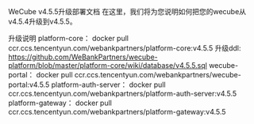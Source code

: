 WeCube v4.5.5升级部署文档
在这里，我们将为您说明如何把您的wecube从v4.5.4升级到v4.5.5。

升级说明
platform-core：
docker pull ccr.ccs.tencentyun.com/webankpartners/platform-core:v4.5.5
升级ddl: https://github.com/WeBankPartners/wecube-platform/blob/master/platform-core/wiki/database/v4.5.5.sql
wecube-portal：
docker pull ccr.ccs.tencentyun.com/webankpartners/wecube-portal:v4.5.5
platform-auth-server：
docker pull ccr.ccs.tencentyun.com/webankpartners/platform-auth-server:v4.5.5
platform-gateway：
docker pull ccr.ccs.tencentyun.com/webankpartners/platform-gateway:v4.5.5